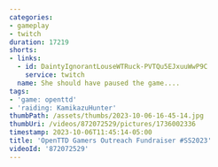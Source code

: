 ```yaml
---
categories:
- gameplay
- twitch
duration: 17219
shorts:
- links:
  - id: DaintyIgnorantLouseWTRuck-PVTQu5EJxuuWwP9C
    service: twitch
  name: She should have paused the game....
tags:
- 'game: openttd'
- 'raiding: KamikazuHunter'
thumbPath: /assets/thumbs/2023-10-06-16-45-14.jpg
thumbUri: /videos/872072529/pictures/1736002336
timestamp: 2023-10-06T11:45:14-05:00
title: 'OpenTTD Gamers Outreach Fundraiser #SS2023'
videoId: '872072529'
---
```


